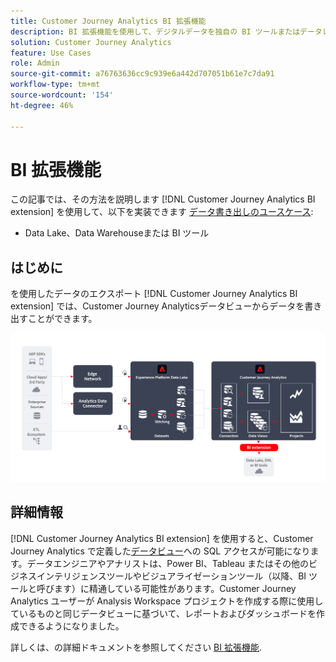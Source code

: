 ```yaml
---
title: Customer Journey Analytics BI 拡張機能
description: BI 拡張機能を使用して、デジタルデータを独自の BI ツールまたはデータレイクに取り込み、追加のデータセットで使用する方法について説明します。
solution: Customer Journey Analytics
feature: Use Cases
role: Admin
source-git-commit: a76763636cc9c939e6a442d707051b61e7c7da91
workflow-type: tm+mt
source-wordcount: '154'
ht-degree: 46%

---
```



# BI 拡張機能

この記事では、その方法を説明します [!DNL Customer Journey Analytics BI extension] を使用して、以下を実装できます [データ書き出しのユースケース](overview.md):

- Data Lake、Data Warehouseまたは BI ツール

## はじめに

を使用したデータのエクスポート [!DNL Customer Journey Analytics BI extension] では、Customer Journey Analyticsデータビューからデータを書き出すことができます。

![BI 拡張機能](../assets/bi-extension.svg)

## 詳細情報

[!DNL Customer Journey Analytics BI extension] を使用すると、Customer Journey Analytics で定義した[データビュー](/help/data-views/data-views.md)への SQL アクセスが可能になります。データエンジニアやアナリストは、Power BI、Tableau またはその他のビジネスインテリジェンスツールやビジュアライゼーションツール（以降、BI ツールと呼びます）に精通している可能性があります。Customer Journey Analytics ユーザーが Analysis Workspace プロジェクトを作成する際に使用しているものと同じデータビューに基づいて、レポートおよびダッシュボードを作成できるようになりました。

詳しくは、の詳細ドキュメントを参照してください [BI 拡張機能](../../data-views/bi-extension.md).
